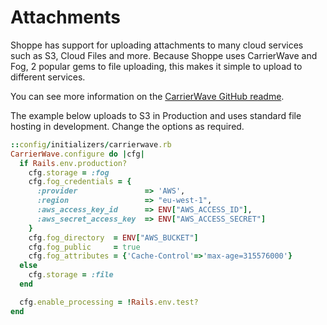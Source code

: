 # Attachments

Shoppe has support for uploading attachments to many cloud services
such as S3, Cloud Files and more. Because Shoppe uses CarrierWave and Fog,
2 popular gems to file uploading, this makes it simple to upload
to different services.

You can see more information on the [CarrierWave GitHub readme](https://github.com/carrierwaveuploader/carrierwave#fog).

The example below uploads to S3 in Production and uses standard file
hosting in development. Change the options as required.

```ruby
::config/initializers/carrierwave.rb
CarrierWave.configure do |cfg|
  if Rails.env.production?
    cfg.storage = :fog
    cfg.fog_credentials = {
      :provider               => 'AWS',
      :region                 => "eu-west-1",
      :aws_access_key_id      => ENV["AWS_ACCESS_ID"],
      :aws_secret_access_key  => ENV["AWS_ACCESS_SECRET"]
    }
    cfg.fog_directory  = ENV["AWS_BUCKET"]
    cfg.fog_public     = true
    cfg.fog_attributes = {'Cache-Control'=>'max-age=315576000'}
  else
    cfg.storage = :file
  end

  cfg.enable_processing = !Rails.env.test?
end
```